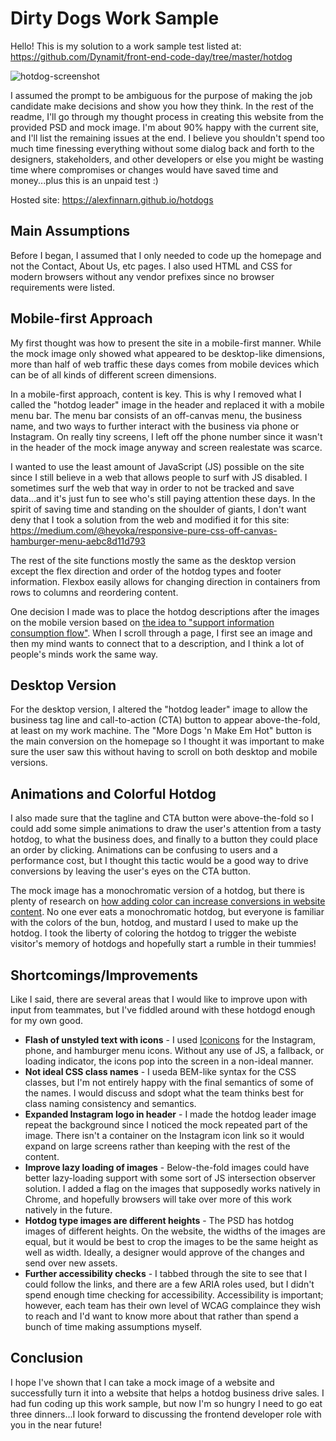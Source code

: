 # Dirty Dogs Work Sample

Hello! This is my solution to a work sample test listed at: https://github.com/Dynamit/front-end-code-day/tree/master/hotdog

![hotdog-screenshot](https://user-images.githubusercontent.com/3640707/69019842-60a34c80-0980-11ea-8658-a2eff60f68e3.jpeg)

I assumed the prompt to be ambiguous for the purpose of making the job candidate make decisions and show you how they think. In the rest of the readme, I'll go through my thought process in creating this website from the provided PSD and mock image. I'm about 90% happy with the current site, and I'll list the remaining issues at the end. I believe you shouldn't spend too much time finessing everything without some dialog back and forth to the designers, stakeholders, and other developers or else you might be wasting time where compromises or changes would have saved time and money...plus this is an unpaid test :)

Hosted site: https://alexfinnarn.github.io/hotdogs

## Main Assumptions

Before I began, I assumed that I only needed to code up the homepage and not the Contact, About Us, etc pages. I also used HTML and CSS for modern browsers without any vendor prefixes since no browser requirements were listed.

## Mobile-first Approach

My first thought was how to present the site in a mobile-first manner. While the mock image only showed what appeared to be desktop-like dimensions, more than half of web traffic these days comes from mobile devices which can be of all kinds of different screen dimensions. 

In a mobile-first approach, content is key. This is why I removed what I called the "hotdog leader" image in the header and replaced it with a mobile menu bar. The menu bar consists of an off-canvas menu, the business name, and two ways to further interact with the business via phone or Instagram. On really tiny screens, I left off the phone number since it wasn't in the header of the mock image anyway and screen realestate was scarce.

I wanted to use the least amount of JavaScript (JS) possible on the site since I still believe in a web that allows people to surf with JS disabled. I sometimes surf the web that way in order to not be tracked and save data...and it's just fun to see who's still paying attention these days. In the spirit of saving time and standing on the shoulder of giants, I don't want deny that I took a solution from the web and modified it for this site: https://medium.com/@heyoka/responsive-pure-css-off-canvas-hamburger-menu-aebc8d11d793

The rest of the site functions mostly the same as the desktop version except the flex direction and order of the hotdog types and footer information. Flexbox easily allows for changing direction in containers from rows to columns and reordering content. 

One decision I made was to place the hotdog descriptions after the images on the mobile version based on [the idea to "support information consumption flow"](https://ux.stackexchange.com/questions/50430/should-the-description-of-a-picture-be-above-it-or-below). When I scroll through a page, I first see an image and then my mind wants to connect that to a description, and I think a lot of people's minds work the same way.

## Desktop Version

For the desktop version, I altered the "hotdog leader" image to allow the business tag line and call-to-action (CTA) button to appear above-the-fold, at least on my work machine. The "More Dogs 'n Make Em Hot" button is the main conversion on the homepage so I thought it was important to make sure the user saw this without having to scroll on both desktop and mobile versions.

## Animations and Colorful Hotdog

I also made sure that the tagline and CTA button were above-the-fold so I could add some simple animations to draw the user's attention from a tasty hotdog, to what the business does, and finally to a button they could place an order by clicking. Animations can be confusing to users and a performance cost, but I thought this tactic would be a good way to drive conversions by leaving the user's eyes on the CTA button.

The mock image has a monochromatic version of a hotdog, but there is plenty of research on [how adding color can increase conversions in website content](https://getuplift.co/emotional-targeting-leverage-the-power-of-emotion-to-grow-conversions/). No one ever eats a monochromatic hotdog, but everyone is familiar with the colors of the bun, hotdog, and mustard I used to make up the hotdog. I took the liberty of coloring the hotdog to trigger the webiste visitor's memory of hotdogs and hopefully start a rumble in their tummies!

## Shortcomings/Improvements

Like I said, there are several areas that I would like to improve upon with input from teammates, but I've fiddled around with these hotdogd enough for my own good.

- **Flash of unstyled text with icons** - I used [Iconicons](https://ionicons.com/usage) for the Instagram, phone, and hamburger menu icons. Without any use of JS, a fallback, or loading indicator, the icons pop into the screen in a non-ideal manner. 
- **Not ideal CSS class names** - I useda BEM-like syntax for the CSS classes, but I'm not entirely happy with the final semantics of some of the names. I would discuss and sdopt what the team thinks best for class naming consistency and semantics.
- **Expanded Instagram logo in header** - I made the hotdog leader image repeat the background since I noticed the mock repeated part of the image. There isn't a container on the Instagram icon link so it would expand on large screens rather than keeping with the rest of the content.
- **Improve lazy loading of images** - Below-the-fold images could have better lazy-loading support with some sort of JS intersection observer solution. I added a flag on the images that supposedly works natively in Chrome, and hopefully browsers will take over more of this work natively in the future.
- **Hotdog type images are different heights** - The PSD has hotdog images of different heights. On the website, the widths of the images are equal, but it would be best to crop the images to be the same height as well as width. Ideally, a designer would approve of the changes and send over new assets.
- **Further accessibility checks** - I tabbed through the site to see that I could follow the links, and there are a few ARIA roles used, but I didn't spend enough time checking for accessibility. Accessibility is important; however, each team has their own level of WCAG complaince they wish to reach and I'd want to know more about that rather than spend a bunch of time making assumptions myself.

## Conclusion

I hope I've shown that I can take a mock image of a website and successfully turn it into a website that helps a hotdog business drive sales. I had fun coding up this work sample, but now I'm so hungry I need to go eat three dinners...I look forward to discussing the frontend developer role with you in the near future!


